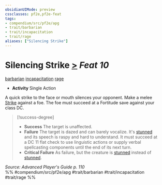 ```yaml
---
obsidianUIMode: preview
cssclasses: pf2e,pf2e-feat
tags:
- compendium/src/pf2e/apg
- trait/barbarian
- trait/incapacitation
- trait/rage
aliases: ["Silencing Strike"]
---
```

# Silencing Strike  [>](rules/core-rulebook/chapter-9-playing-the-game.md#Actions "Single Action") *Feat 10*  
[barbarian](rules/traits/barbarian.md "Barbarian Class Trait")  [incapacitation](rules/traits/incapacitation.md "Incapacitation Effect Trait")  [rage](rules/traits/rage.md "Rage Combat Trait")  

- **Activity** Single Action

A quick strike to the face or mouth silences your opponent. Make a melee [Strike](rules/actions/strike.md) against a foe. The foe must succeed at a Fortitude save against your class DC.

> [!success-degree] 
> - **Success** The target is unaffected.
> - **Failure** The target is dazed and can barely vocalize. It's [stunned](rules/conditions.md#Stunned) and its speech is raspy and hard to understand. It must succeed at a DC 11 flat check to use linguistic actions or supply verbal spellcasting components until the end of its next turn.
> - **Critical Failure** As failure, but the creature is [stunned](rules/conditions.md#Stunned) instead of [stunned](rules/conditions.md#Stunned).

*Source: Advanced Player's Guide p. 110*  
%% #compendium/src/pf2e/apg #trait/barbarian #trait/incapacitation #trait/rage %%